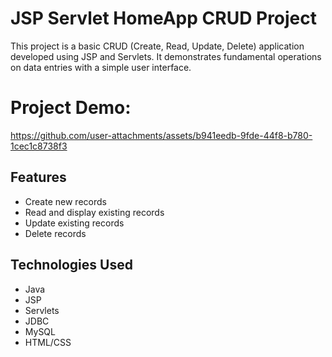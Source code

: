 # JSP Servlet HomeApp CRUD Project

This project is a basic CRUD (Create, Read, Update, Delete) application developed using JSP and Servlets. It demonstrates fundamental operations on data entries with a simple user interface.

# Project Demo:

https://github.com/user-attachments/assets/b941eedb-9fde-44f8-b780-1cec1c8738f3


## Features

- Create new records
- Read and display existing records
- Update existing records
- Delete records

## Technologies Used

- Java
- JSP
- Servlets
- JDBC
- MySQL
- HTML/CSS
